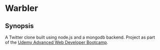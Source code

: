 # Warbler

## Synopsis

A Twitter clone built using node.js and a mongodb backend. Project as part of the [Udemy Advanced Web Developer Bootcamp](https://www.udemy.com/the-advanced-web-developer-bootcamp/).


